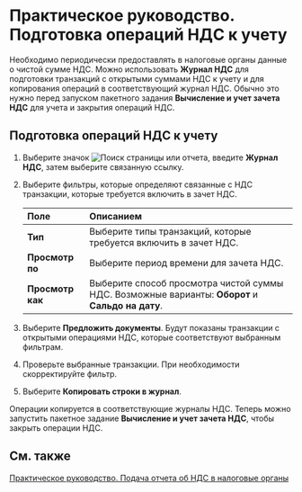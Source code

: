 # Практическое руководство. Подготовка операций НДС к учету

Необходимо периодически предоставлять в налоговые органы данные о чистой сумме НДС. Можно использовать **Журнал НДС** для подготовки транзакций с открытыми суммами НДС к учету и для копирования операций в соответствующий журнал НДС. Обычно это нужно перед запуском пакетного задания **Вычисление и учет зачета НДС** для учета и закрытия операций НДС.

 

## Подготовка операций НДС к учету

1. Выберите значок ![Поиск страницы или отчета](), введите **Журнал НДС**, затем выберите связанную ссылку.

2. Выберите фильтры, которые определяют связанные с НДС транзакции, которые требуется включить в зачет НДС.

   | Поле             | Описанием                                                    |
   | :--------------- | :----------------------------------------------------------- |
   | **Тип**          | Выберите типы транзакций, которые требуется включить в зачет НДС. |
   | **Просмотр по**  | Выберите период времени для зачета НДС.                      |
   | **Просмотр как** | Выберите способ просмотра чистой суммы НДС. Возможные варианты: **Оборот** и **Сальдо на дату**. |

3. Выберите **Предложить документы**. Будут показаны транзакции с открытыми операциями НДС, которые соответствуют выбранным фильтрам.

4. Проверьте выбранные транзакции. При необходимости скорректируйте фильтр.

5. Выберите **Копировать строки в журнал**.

 

Операции копируется в соответствующие журналы НДС. Теперь можно запустить пакетное задание **Вычисление и учет зачета НДС**, чтобы закрыть операции НДС.

 

## См. также 

[Практическое руководство. Подача отчета об НДС в налоговые органы](https://docs.microsoft.com/ru-ru/dynamics365/business-central/finance-how-report-vat)

